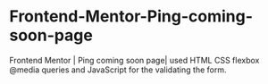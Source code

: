 # Frontend-Mentor-Ping-coming-soon-page
Frontend Mentor | Ping coming soon page| used HTML CSS flexbox @media queries and JavaScript for the validating the form.
